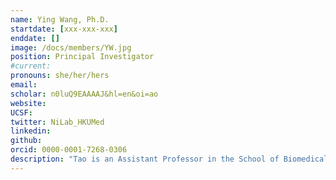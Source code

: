 ```yaml
---
name: Ying Wang, Ph.D.
startdate: [xxx-xxx-xxx]
enddate: []
image: /docs/members/YW.jpg
position: Principal Investigator
#current:
pronouns: she/her/hers
email: 
scholar: n0luQ9EAAAAJ&hl=en&oi=ao
website:
UCSF:
twitter: NiLab_HKUMed
linkedin:
github:
orcid: 0000-0001-7268-0306
description: "Tao is an Assistant Professor in the School of Biomedical Sciences at HKU from 2022. Prior to joining to HKU, he was a postdoctoral research fellow at the University of Oxford and visitor scientist at eBIC working on HIV capsid and carboxysomes using cryoEM and cryoET subtomogram averaging. He completed his Bachelor in Biological Sciences degree in Nankai University (2008-2012) and PhD in structural biology in the University of Oxford (2012-2016)."
---
```

